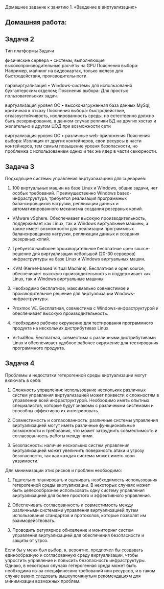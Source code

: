Домашнее задание к занятию 1. «Введение в виртуализацию»

## Домашняя работа:

## Задача 2

Тип платформы	                Задачи

физические сервера	            •	системы, выполняющие высокопроизводительные расчёты на GPU
Пояснения выбора:
Например, майнинг на видеокартах, только железо для быстродействия, производительности.

паравиртуализация	            •	Windows-системы для использования бухгалтерским отделом;
Пояснения выбора:
Для простых пользовательских задач.

виртуализация уровня ОС	        •	высоконагруженная база данных MySql, критичная к отказу
Пояснения выбора:
быстродействие, отказоустойчивость, изолированность среды, но естественно должно быть резервирование, в данном случае реплики БД на других хостах и желательно в другом ЦОД при возможности сети

виртуализация уровня ОС         •	различные web-приложения
Пояснения выбора:
Изоляция от других контейнеров, свои ресурсы в части контейнеров, тем самым повышение уровня безопасности, но проблемка с использованием одних и тех же ядер в части секюрности.

## Задача 3

Подходящие системы управления виртуализацией для сценариев:

1. 100 виртуальных машин на базе Linux и Windows, общие задачи, нет особых требований. Преимущественно Windows based-инфраструктура, требуется реализация программных балансировщиков нагрузки, репликации данных и автоматизированного механизма создания резервных копий.

- VMware vSphere. Обеспечивает высокую производительность, поддерживает как Linux, так и Windows виртуальные машины, а также имеет возможности для реализации программных балансировщиков нагрузки, репликации данных и создания резервных копий.

2. Требуется наиболее производительное бесплатное open source-решение для виртуализации небольшой (20-30 серверов) инфраструктуры на базе Linux и Windows виртуальных машин.

- KVM (Kernel-based Virtual Machine). Бесплатная и open source, обеспечивает высокую производительность и поддерживает как Linux, так и Windows виртуальные машины.

3. Необходимо бесплатное, максимально совместимое и производительное решение для виртуализации Windows-инфраструктуры.

- Proxmox VE. Бесплатная, совместима с Windows-инфраструктурой и обеспечивает высокую производительность.

4. Необходимо рабочее окружение для тестирования программного продукта на нескольких дистрибутивах Linux.

- VirtualBox. Бесплатная, совместима с различными дистрибутивами Linux и обеспечивает удобное рабочее окружение для тестирования программного продукта.

## Задача 4

Проблемы и недостатки гетерогенной среды виртуализации могут включать в себя:

1. Сложность управления: использование нескольких различных систем управления виртуализацией может привести к сложностям в управлении всей инфраструктурой. Необходимо иметь опытных специалистов, которые будут знакомы с различными системами и способны эффективно их интегрировать.

2. Совместимость и согласованность: различные системы управления виртуализацией могут иметь различные функциональные возможности и требования, что может затруднить совместимость и согласованность работы между ними.

3. Безопасность: наличие нескольких систем управления виртуализацией может увеличить поверхность атаки и угрозу безопасности, так как каждая система может иметь свои уязвимости.

Для минимизации этих рисков и проблем необходимо:

1. Тщательно планировать и оценивать необходимость использования гетерогенной среды виртуализации. В некоторых случаях может быть целесообразнее использовать одну систему управления виртуализацией для более простого и эффективного управления.

2. Обеспечивать согласованность и совместимость между различными системами управления виртуализацией путем использования стандартов и протоколов, которые позволят им взаимодействовать.

3. Проводить регулярное обновление и мониторинг систем управления виртуализацией для обеспечения безопасности и защиты от угроз.

Если бы у меня был выбор, я, вероятно, предпочел бы создавать единообразную и согласованную среду виртуализации, чтобы упростить управление и повысить безопасность инфраструктуры. Однако, в некоторых случаях гетерогенная среда может быть необходима из-за специфических требований или ресурсов, и в таком случае важно следовать вышеупомянутым рекомендациям для минимизации возможных проблем.
